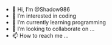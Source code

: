 - 👋 Hi, I’m @Shadow986
- 👀 I’m interested in coding
- 🌱 I’m currently learning programming
- 💞️ I’m looking to collaborate on ...
- 📫 How to reach me ...

<!---
Shadow986/Shadow986 is a ✨ special ✨ repository because its `README.md` (this file) appears on your GitHub profile.
You can click the Preview link to take a look at your changes.
--->

